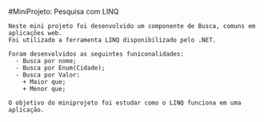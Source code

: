 #MiniProjeto:  Pesquisa com LINQ

    Neste mini projeto foi desenvolvido um componente de Busca, comuns em aplicações web.
    Foi utilizado a ferramenta LINQ disponibilizado pelo .NET.
    
    Foram desenvolvidos as seguintes funiconalidades:
      - Busca por nome;
      - Busca por Enum(Cidade);
      - Busca por Valor:
        + Maior que;
        + Menor que;
   
    O objetivo do miniprojeto foi estudar como o LINQ funciona em uma aplicação.
